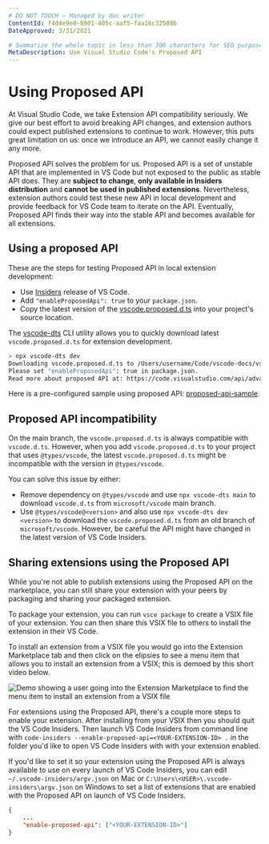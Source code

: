 ```yaml
---
# DO NOT TOUCH — Managed by doc writer
ContentId: f4d4e9e0-8901-405c-aaf5-faa16c32588b
DateApproved: 3/31/2021

# Summarize the whole topic in less than 300 characters for SEO purpose
MetaDescription: Use Visual Studio Code's Proposed API
---
```


# Using Proposed API

At Visual Studio Code, we take Extension API compatibility seriously. We give our best effort to avoid breaking API changes, and extension authors could expect published extensions to continue to work. However, this puts great limitation on us: once we introduce an API, we cannot easily change it any more.

Proposed API solves the problem for us. Proposed API is a set of unstable API that are implemented in VS Code but not exposed to the public as stable API does. They are **subject to change**, **only available in Insiders distribution** and **cannot be used in published extensions**. Nevertheless, extension authors could test these new API in local development and provide feedback for VS Code team to iterate on the API. Eventually, Proposed API finds their way into the stable API and becomes available for all extensions.

## Using a proposed API

These are the steps for testing Proposed API in local extension development:

- Use [Insiders](/insiders) release of VS Code.
- Add `"enableProposedApi": true` to your `package.json`.
- Copy the latest version of the [vscode.proposed.d.ts](https://github.com/microsoft/vscode/blob/main/src/vs/vscode.proposed.d.ts) into your project's source location.

The [vscode-dts](https://github.com/microsoft/vscode-dts) CLI utility allows you to quickly download latest `vscode.proposed.d.ts` for extension development.

```bash
> npx vscode-dts dev
Downloading vscode.proposed.d.ts to /Users/username/Code/vscode-docs/vscode.proposed.d.ts
Please set "enableProposedApi": true in package.json.
Read more about proposed API at: https://code.visualstudio.com/api/advanced-topics/using-proposed-api
```

Here is a pre-configured sample using proposed API: [proposed-api-sample](https://github.com/microsoft/vscode-extension-samples/tree/main/proposed-api-sample).

## Proposed API incompatibility

On the main branch, the `vscode.proposed.d.ts` is always compatible with `vscode.d.ts`. However, when you add `vscode.proposed.d.ts` to your project that uses `@types/vscode`, the latest `vscode.proposed.d.ts` might be incompatible with the version in `@types/vscode`.

You can solve this issue by either:

- Remove dependency on `@types/vscode` and use `npx vscode-dts main` to download `vscode.d.ts` from `microsoft/vscode` main branch.
- Use `@types/vscode@<version>` and also use `npx vscode-dts dev <version>` to download the `vscode.proposed.d.ts` from an old branch of `microsoft/vscode`. However, be careful the API might have changed in the latest version of VS Code Insiders.

## Sharing extensions using the Proposed API

While you're not able to publish extensions using the Proposed API on the marketplace, you can still share your extension with your peers by packaging and sharing your packaged extension.

To package your extension, you can run `vsce package` to create a VSIX file of your extension. You can then share this VSIX file to others to install the extension in their VS Code.

To install an extension from a VSIX file you would go into the Extension Marketplace tab and then click on the elipsies to see a menu item that allows you to install an extension from a VSIX; this is demoed by this short video below.

![Demo showing a user going into the Extension Marketplace to find the menu item to install an extension from a VSIX file](images/proposed-api/install-from-vsix.gif)

For extensions using the Proposed API, there's a couple more steps to enable your extension. After installing from your VSIX then you should quit the VS Code Insiders. Then launch VS Code Insiders from command line with `code-insiders --enable-proposed-api=<YOUR-EXTENSION-ID> .` in the folder you'd like to open VS Code Insiders with with your extension enabled.

If you'd like to set it so your extension using the Proposed API is always available to use on every launch of VS Code Insiders, you can edit `~/.vscode-insiders/argv.json` on Mac or `C:\Users\<USER>\.vscode-insiders\argv.json` on Windows to  set a list of extensions that are enabled with the Proposed API on launch of VS Code Insiders.

```json
{
    ...
    "enable-proposed-api": ["<YOUR-EXTENSION-ID>"]
}
```
